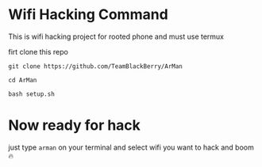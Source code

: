# Wifi Hacking Command 
This is wifi hacking project for rooted phone and must use termux 

firt clone this repo 

`git clone https://github.com/TeamBlackBerry/ArMan`

`cd ArMan`

`bash setup.sh`

# Now ready for hack 

just type `arman` on your terminal and select wifi you want to hack and boom 🔥
